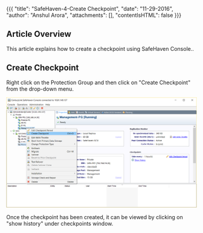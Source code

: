 {{{
  "title": "SafeHaven-4-Create Checkpoint",
  "date": "11-29-2016",
  "author": "Anshul Arora",
  "attachments": [],
  "contentIsHTML": false
}}}
## Article Overview
This article explains how to create a checkpoint using SafeHaven Console..

## Create Checkpoint

Right click on the Protection Group and then click on "Create Checkpoint" from the drop-down menu.

![Create Checkpoint](../images/SH4.0/createcheckpoint.png)

Once the checkpoint has been created, it can be viewed by clicking on "show history" under checkpoints window.
